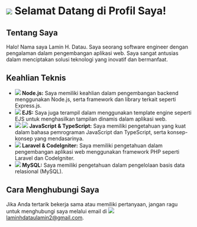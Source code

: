 # <img src="https://img.icons8.com/color/48/000000/nodejs.png"/> Selamat Datang di Profil Saya!

## Tentang Saya
Halo! Nama saya Lamin H. Datau. Saya seorang software engineer dengan pengalaman dalam pengembangan aplikasi web. Saya sangat antusias dalam menciptakan solusi teknologi yang inovatif dan bermanfaat.

## Keahlian Teknis
- **<img src="https://img.icons8.com/color/24/000000/nodejs.png"/> Node.js:** Saya memiliki keahlian dalam pengembangan backend menggunakan Node.js, serta framework dan library terkait seperti Express.js.
- **<img src="https://img.icons8.com/color/24/000000/ejs.png"/> EJS:** Saya juga terampil dalam menggunakan template engine seperti EJS untuk menghasilkan tampilan dinamis dalam aplikasi web.
- **<img src="https://img.icons8.com/color/24/000000/javascript.png"/> <img src="https://img.icons8.com/color/24/000000/typescript.png"/> JavaScript & TypeScript:** Saya memiliki pengetahuan yang kuat dalam bahasa pemrograman JavaScript dan TypeScript, serta konsep-konsep yang mendasarinya.
- **<img src="https://img.icons8.com/fluent/24/000000/php.png"/> Laravel & CodeIgniter:** Saya memiliki pengetahuan dalam pengembangan aplikasi web menggunakan framework PHP seperti Laravel dan CodeIgniter.
- **<img src="https://img.icons8.com/color/24/000000/mysql.png"/> MySQL:** Saya memiliki pengetahuan dalam pengelolaan basis data relasional (MySQL).

## Cara Menghubungi Saya
Jika Anda tertarik bekerja sama atau memiliki pertanyaan, jangan ragu untuk menghubungi saya melalui email di <img src="https://img.icons8.com/fluent/24/000000/email.png"/> [laminhdataulamin2@gmail.com](mailto:laminhdataulamin2@gmail.com).
